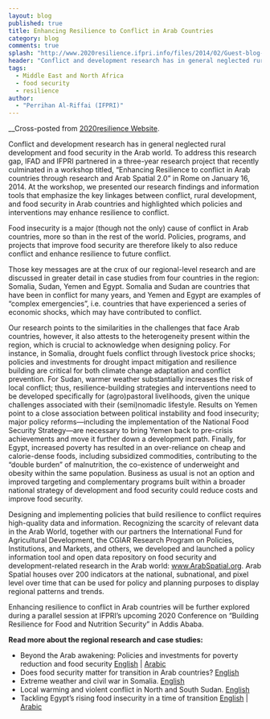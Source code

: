 ```yaml
---
layout: blog
published: true
title: Enhancing Resilience to Conflict in Arab Countries
category: blog
comments: true
splash: "http://www.2020resilience.ifpri.info/files/2014/02/Guest-blog-picture-1.png"
header: "Conflict and development research has in general neglected rural development and food security in the Arab world. To address this research gap, IFAD and IFPRI partnered in a three-year research project that recently culminated in a workshop titled, “Enhancing Resilience to conflict in Arab countries through research and Arab Spatial 2.0” in Rome on January 16, 2014."
tags: 
  - Middle East and North Africa
  - food security
  - resilience
author: 
  - "Perrihan Al-Riffai (IFPRI)"
---
```


__Cross-posted from [2020resilience Website](http://www.2020resilience.ifpri.info/2014/02/12/enhancing-resilience-to-conflict-in-arab-countries/). 

Conflict and development research has in general neglected rural development and food security in the Arab world. To address this research gap, IFAD and IFPRI partnered in a three-year research project that recently culminated in a workshop titled, “Enhancing Resilience to conflict in Arab countries through research and Arab Spatial 2.0” in Rome on January 16, 2014. At the workshop, we presented our research findings and information tools that emphasize the key linkages between conflict, rural development, and food security in Arab countries and highlighted which policies and interventions may enhance resilience to conflict.   

Food insecurity is a major (though not the only) cause of conflict in Arab countries, more so than in the rest of the world. Policies, programs, and projects that improve food security are therefore likely to also reduce conflict and enhance resilience to future conflict.   

Those key messages are at the crux of our regional-level research and are discussed in greater detail in case studies from four countries in the region: Somalia, Sudan, Yemen and Egypt. Somalia and Sudan are countries that have been in conflict for many years, and Yemen and Egypt are examples of “complex emergencies”, i.e. countries that have experienced a series of economic shocks, which may have contributed to conflict.   

Our research points to the similarities in the challenges that face Arab countries, however, it also attests to the heterogeneity present within the region, which is crucial to acknowledge when designing policy. For instance, in Somalia, drought fuels conflict through livestock price shocks; policies and investments for drought impact mitigation and resilience building are critical for both climate change adaptation and conflict prevention. For Sudan, warmer weather substantially increases the risk of local conflict; thus, resilience-building strategies and interventions need to be developed specifically for (agro)pastoral livelihoods, given the unique challenges associated with their (semi)nomadic lifestyle. Results on Yemen point to a close association between political instability and food insecurity; major policy reforms—including the implementation of the National Food Security Strategy—are necessary to bring Yemen back to pre-crisis achievements and move it further down a development path. Finally, for Egypt, increased poverty has resulted in an over-reliance on cheap and calorie-dense foods, including subsidized commodities, contributing to the “double burden” of malnutrition, the co-existence of underweight and obesity within the same population. Business as usual is not an option and improved targeting and complementary programs built within a broader national strategy of development and food security could reduce costs and improve food security.   

Designing and implementing policies that build resilience to conflict requires high-quality data and information. Recognizing the scarcity of relevant data in the Arab World, together with our partners the International Fund for Agricultural Development, the CGIAR Research Program on Policies, Institutions, and Markets, and others, we developed and launched a policy information tool and open data repository on food security and development-related research in the Arab world: www.ArabSpatial.org. Arab Spatial houses over 200 indicators at the national, subnational, and pixel level over time that can be used for policy and planning purposes to display regional patterns and trends.   

Enhancing resilience to conflict in Arab countries will be further explored during a parallel session at IFPRI’s upcoming 2020 Conference on “Building Resilience for Food and Nutrition Security” in Addis Ababa.   

**Read more about the regional research and case studies:**
+ Beyond the Arab awakening: Policies and investments for poverty reduction and food security [English](http://www.ifpri.org/publication/beyond-arab-awakening) | [Arabic](http://www.ifpri.org/node/8256)
+ Does food security matter for transition in Arab countries? [English](http://www.ifpri.org/publication/does-food-security-matter-transition-arab-countries) 
+ Extreme weather and civil war in Somalia. [English](http://www.ifpri.org/publication/extreme-weather-and-civil-war-somalia)
+ Local warming and violent conflict in North and South Sudan. [English](http://www.ifpri.org/publication/local-warming-and-violent-conflict-north-and-south-sudan)
+ Tackling Egypt’s rising food insecurity in a time of transition [English](http://www.ifpri.org/publication/tackling-egypt-s-rising-food-insecurity-time-transition) | [Arabic](http://ebrary.ifpri.org/cdm/ref/collection/p15738coll2/id/127560)